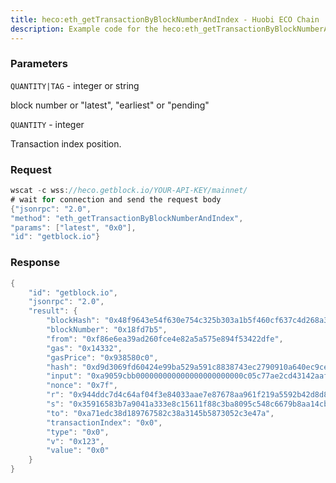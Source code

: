 ```yaml
---
title: heco:eth_getTransactionByBlockNumberAndIndex - Huobi ECO Chain
description: Example code for the heco:eth_getTransactionByBlockNumberAndIndex ws method. Сomplete guide on how to use heco:eth_getTransactionByBlockNumberAndIndex ws in GetBlock.io Web3 documentation.
---
```


### Parameters


`QUANTITY|TAG` - integer or string

block number or "latest", "earliest" or "pending"

`QUANTITY` - integer

Transaction index position.

### Request

``` java
wscat -c wss://heco.getblock.io/YOUR-API-KEY/mainnet/ 
# wait for connection and send the request body 
{"jsonrpc": "2.0",
"method": "eth_getTransactionByBlockNumberAndIndex",
"params": ["latest", "0x0"],
"id": "getblock.io"}
```

###  Response

``` java
{
    "id": "getblock.io",
    "jsonrpc": "2.0",
    "result": {
        "blockHash": "0x48f9643e54f630e754c325b303a1b5f460cf637c4d268a31a3394bcd3db86085",
        "blockNumber": "0x18fd7b5",
        "from": "0xf86e6ea39ad260fce4e82a5a575e894f53422dfe",
        "gas": "0x14332",
        "gasPrice": "0x938580c0",
        "hash": "0xd9d3069fd60424e99ba529a591c8838743ec2790910a640ec9ce0dd757548fa4",
        "input": "0xa9059cbb000000000000000000000000c05c77ae2cd43142aaf5b29b10255c336f9ca65500000000000000000000000000000000000000000000001043561a8829300000",
        "nonce": "0x7f",
        "r": "0x944ddc7d4c64af04f3e84033aae7e87678aa961f219a5592b42d8d8022f3b329",
        "s": "0x35916583b7a9041a333e8c15611f88c3ba8095c548c6679b8aa14cb9fd66cee0",
        "to": "0xa71edc38d189767582c38a3145b5873052c3e47a",
        "transactionIndex": "0x0",
        "type": "0x0",
        "v": "0x123",
        "value": "0x0"
    }
}
```

